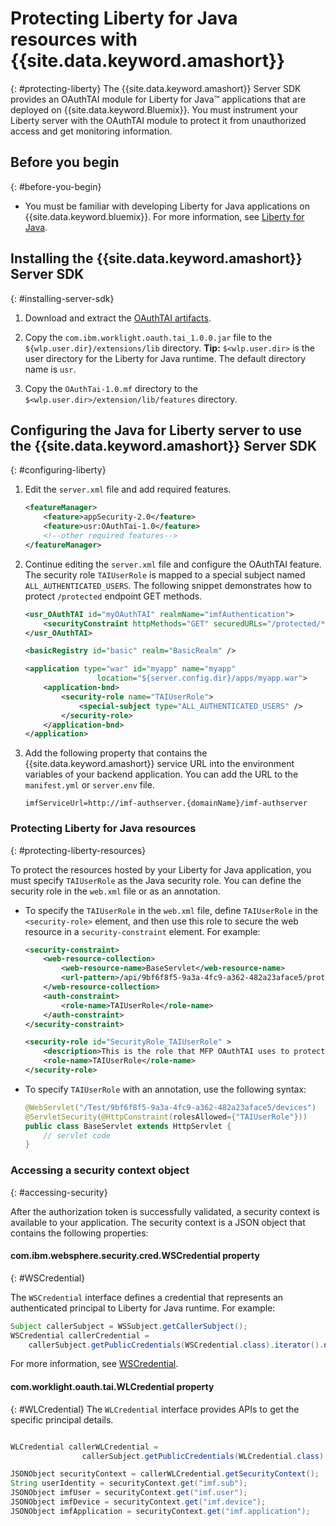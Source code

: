 # Protecting Liberty for Java resources with {{site.data.keyword.amashort}}
{: #protecting-liberty}
The {{site.data.keyword.amashort}} Server SDK provides an OAuthTAI module for Liberty for Java&#8482; applications that are deployed on {{site.data.keyword.Bluemix}}. You must instrument your Liberty server with the OAuthTAI module to protect it from unauthorized access and get monitoring information.

## Before you begin
{: #before-you-begin}
* You must be familiar with developing Liberty for Java applications on {{site.data.keyword.bluemix}}. For more information, see [Liberty for Java](https://www.{DomainName}/docs/starters/liberty/index.html).

## Installing the {{site.data.keyword.amashort}} Server SDK
{: #installing-server-sdk}

1. Download and extract the [OAuthTAI artifacts](https://imf-tai.{DomainName}/public/TAI.zip).

1. Copy the `com.ibm.worklight.oauth.tai_1.0.0.jar` file to the `${wlp.user.dir}/extensions/lib` directory.
	**Tip:** `$<wlp.user.dir>` is the user directory for the Liberty for Java runtime. The default directory name is `usr`.

1. Copy the `OAuthTai-1.0.mf` directory to the `$<wlp.user.dir>/extension/lib/features` directory.


## Configuring the Java for Liberty server to use the {{site.data.keyword.amashort}} Server SDK
{: #configuring-liberty}

1. Edit the `server.xml` file and add required features.

	```XML
	<featureManager>
		<feature>appSecurity-2.0</feature>
		<feature>usr:OAuthTai-1.0</feature>
		<!--other required features-->
	</featureManager>

	```
1. Continue editing the `server.xml` file and configure the OAuthTAI feature. The security role `TAIUserRole` is mapped to a special subject named `ALL_AUTHENTICATED_USERS`. The following snippet demonstrates how to protect `/protected` endpoint GET methods.

	```XML
	<usr_OAuthTAI id="myOAuthTAI" realmName="imfAuthentication">
		<securityConstraint httpMethods="GET" securedURLs="/protected/*"/>
	</usr_OAuthTAI>

	<basicRegistry id="basic" realm="BasicRealm" />

	<application type="war" id="myapp" name="myapp"
					location="${server.config.dir}/apps/myapp.war">
		<application-bnd>
			<security-role name="TAIUserRole">
				<special-subject type="ALL_AUTHENTICATED_USERS" />
			</security-role>
		</application-bnd>
	</application>
	```

1. Add the following property that contains the {{site.data.keyword.amashort}} service URL into the environment variables of your backend application. You can add the URL to the `manifest.yml` or `server.env` file.

	```
	imfServiceUrl=http://imf-authserver.{domainName}/imf-authserver
	```

### Protecting Liberty for Java resources
{: #protecting-liberty-resources}

To protect the resources hosted by your Liberty for Java application, you must specify `TAIUserRole` as the Java security role. You can define the security role in the `web.xml` file or as an annotation.

* To specify the `TAIUserRole` in the `web.xml` file, define `TAIUserRole` in the `<security-role>` element, and then use this role to secure the web resource in a `security-constraint` element.
For example:

	```XML
	<security-constraint>
		<web-resource-collection>
			<web-resource-name>BaseServlet</web-resource-name>
			<url-pattern>/api/9bf6f8f5-9a3a-4fc9-a362-482a23aface5/protected</url-pattern>
		</web-resource-collection>
		<auth-constraint>
			<role-name>TAIUserRole</role-name>
		</auth-constraint>
	</security-constraint>

	<security-role id="SecurityRole_TAIUserRole" >
		<description>This is the role that MFP OAuthTAI uses to protect the resource, and it is required to be mapped to 'ALL_AUTHENTICATED_USERS' in Liberty</description>
		<role-name>TAIUserRole</role-name>
	</security-role>
	```

* To specify `TAIUserRole` with an annotation, use the following syntax:

	```Java
	@WebServlet("/Test/9bf6f8f5-9a3a-4fc9-a362-482a23aface5/devices")
	@ServletSecurity(@HttpConstraint(rolesAllowed={"TAIUserRole"}))
	public class BaseServlet extends HttpServlet {
	    // servlet code
	}
	```

### Accessing a security context object
{: #accessing-security}

After the authorization token is successfully validated, a security context is available to your application. The security context is a JSON object that contains the following properties:

#### com.ibm.websphere.security.cred.WSCredential property
{: #WSCredential}

The `WSCredential` interface defines a credential that represents an authenticated principal to Liberty for Java runtime. For example:

```Java
Subject callerSubject = WSSubject.getCallerSubject();
WSCredential callerCredential =
    callerSubject.getPublicCredentials(WSCredential.class).iterator().next();
```
For more information, see [WSCredential](http://www-01.ibm.com/support/knowledgecenter/api/content/nl/en-us/SSEQTP_7.0.0/com.ibm.websphere.javadoc.doc/web/apidocs/index.html?com/ibm/websphere/security/cred/WSCredential.html).

#### com.worklight.oauth.tai.WLCredential property
{: #WLCredential}
The `WLCredential` interface provides APIs to get the specific principal details.

```Java

WLCredential callerWLCredential =
				callerSubject.getPublicCredentials(WLCredential.class).iterator().next();

JSONObject securityContext = callerWLCredential.getSecurityContext();
String userIdentity = securityContext.get("imf.sub");
JSONObject imfUser = securityContext.get("imf.user");
JSONObject imfDevice = securityContext.get("imf.device");
JSONObject imfApplication = securityContext.get("imf.application");

```
